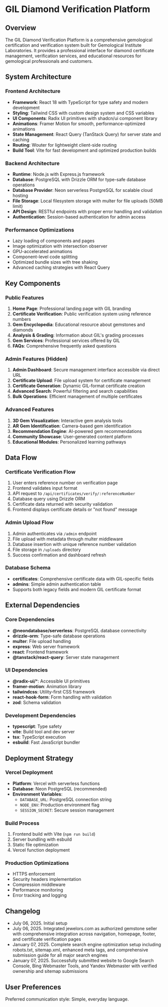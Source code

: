 # GIL Diamond Verification Platform

## Overview

The GIL Diamond Verification Platform is a comprehensive gemological certification and verification system built for Gemological Institute Laboratories. It provides a professional interface for diamond certificate management, verification services, and educational resources for gemological professionals and customers.

## System Architecture

### Frontend Architecture
- **Framework**: React 18 with TypeScript for type safety and modern development
- **Styling**: Tailwind CSS with custom design system and CSS variables
- **UI Components**: Radix UI primitives with shadcn/ui component library
- **Animations**: Framer Motion for smooth, performance-optimized animations
- **State Management**: React Query (TanStack Query) for server state and caching
- **Routing**: Wouter for lightweight client-side routing
- **Build Tool**: Vite for fast development and optimized production builds

### Backend Architecture
- **Runtime**: Node.js with Express.js framework
- **Database**: PostgreSQL with Drizzle ORM for type-safe database operations
- **Database Provider**: Neon serverless PostgreSQL for scalable cloud hosting
- **File Storage**: Local filesystem storage with multer for file uploads (50MB limit)
- **API Design**: RESTful endpoints with proper error handling and validation
- **Authentication**: Session-based authentication for admin access

### Performance Optimizations
- Lazy loading of components and pages
- Image optimization with intersection observer
- GPU-accelerated animations
- Component-level code splitting
- Optimized bundle sizes with tree shaking
- Advanced caching strategies with React Query

## Key Components

### Public Features
1. **Home Page**: Professional landing page with GIL branding
2. **Certificate Verification**: Public verification system using reference numbers
3. **Gem Encyclopedia**: Educational resource about gemstones and diamonds
4. **Analysis & Grading**: Information about GIL's grading processes
5. **Gem Services**: Professional services offered by GIL
6. **FAQs**: Comprehensive frequently asked questions

### Admin Features (Hidden)
1. **Admin Dashboard**: Secure management interface accessible via direct URL
2. **Certificate Upload**: File upload system for certificate management
3. **Certificate Generation**: Dynamic GIL-format certificate creation
4. **Advanced Search**: Powerful filtering and search capabilities
5. **Bulk Operations**: Efficient management of multiple certificates

### Advanced Features
1. **3D Gem Visualization**: Interactive gem analysis tools
2. **AR Gem Identification**: Camera-based gem identification
3. **Recommendation Engine**: AI-powered gem recommendations
4. **Community Showcase**: User-generated content platform
5. **Educational Modules**: Personalized learning pathways

## Data Flow

### Certificate Verification Flow
1. User enters reference number on verification page
2. Frontend validates input format
3. API request to `/api/certificates/verify/:referenceNumber`
4. Database query using Drizzle ORM
5. Certificate data returned with security validation
6. Frontend displays certificate details or "not found" message

### Admin Upload Flow
1. Admin authenticates via `/admin` endpoint
2. File upload with metadata through multer middleware
3. Database insertion with unique reference number validation
4. File storage in `/uploads` directory
5. Success confirmation and dashboard refresh

### Database Schema
- **certificates**: Comprehensive certificate data with GIL-specific fields
- **admins**: Simple admin authentication table
- Supports both legacy fields and modern GIL certificate format

## External Dependencies

### Core Dependencies
- **@neondatabase/serverless**: PostgreSQL database connectivity
- **drizzle-orm**: Type-safe database operations
- **multer**: File upload handling
- **express**: Web server framework
- **react**: Frontend framework
- **@tanstack/react-query**: Server state management

### UI Dependencies
- **@radix-ui/***: Accessible UI primitives
- **framer-motion**: Animation library
- **tailwindcss**: Utility-first CSS framework
- **react-hook-form**: Form handling with validation
- **zod**: Schema validation

### Development Dependencies
- **typescript**: Type safety
- **vite**: Build tool and dev server
- **tsx**: TypeScript execution
- **esbuild**: Fast JavaScript bundler

## Deployment Strategy

### Vercel Deployment
- **Platform**: Vercel with serverless functions
- **Database**: Neon PostgreSQL (recommended)
- **Environment Variables**: 
  - `DATABASE_URL`: PostgreSQL connection string
  - `NODE_ENV`: Production environment flag
  - `SESSION_SECRET`: Secure session management

### Build Process
1. Frontend build with Vite (`npm run build`)
2. Server bundling with esbuild
3. Static file optimization
4. Vercel function deployment

### Production Optimizations
- HTTPS enforcement
- Security headers implementation
- Compression middleware
- Performance monitoring
- Error tracking and logging

## Changelog

- July 06, 2025. Initial setup
- July 06, 2025. Integrated jewelors.com as authorized gemstone seller with comprehensive integration across navigation, homepage, footer, and certificate verification pages
- January 07, 2025. Complete search engine optimization setup including robots.txt, sitemap.xml, enhanced meta tags, and comprehensive submission guide for all major search engines
- January 07, 2025. Successfully submitted website to Google Search Console, Bing Webmaster Tools, and Yandex Webmaster with verified ownership and sitemap submissions

## User Preferences

Preferred communication style: Simple, everyday language.